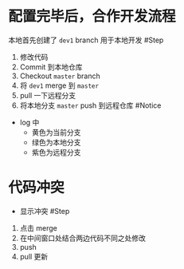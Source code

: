 # 配置完毕后，合作开发流程
本地首先创建了 `dev1` branch 用于本地开发
#Step 
1. 修改代码
2. Commit 到本地仓库
3. Checkout `master` branch
4. 将 `dev1` merge 到 `master`
5. pull 一下远程分支
6. 将本地分支 `master` push 到远程仓库
#Notice 
- log 中
	- 黄色为当前分支
	- 绿色为本地分支
	- 紫色为远程分支

# 代码冲突
- 显示冲突
#Step 
1. 点击 merge
2. 在中间窗口处结合两边代码不同之处修改
3. push
4. pull 更新
